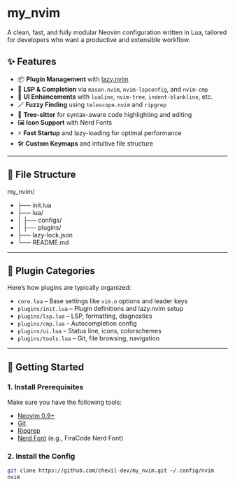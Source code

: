 # my_nvim

A clean, fast, and fully modular Neovim configuration written in Lua, tailored for developers who want a productive and extensible workflow.

## ✨ Features

- 📦 **Plugin Management** with [lazy.nvim](https://github.com/folke/lazy.nvim)
- 🧠 **LSP & Completion** via `mason.nvim`, `nvim-lspconfig`, and `nvim-cmp`
- 🎨 **UI Enhancements** with `lualine`, `nvim-tree`, `indent-blankline`, etc.
- 🪄 **Fuzzy Finding** using `telescope.nvim` and `ripgrep`
- 🧪 **Tree-sitter** for syntax-aware code highlighting and editing
- 🖼️ **Icon Support** with Nerd Fonts
- ⚡ **Fast Startup** and lazy-loading for optimal performance
- 🛠️ **Custom Keymaps** and intuitive file structure

---

## 📁 File Structure

my_nvim/

- ├── init.lua
- ├── lua/
- │ ├── configs/
- │ ├── plugins/
- ├── lazy-lock.json
- └── README.md


---

## 🧩 Plugin Categories

Here’s how plugins are typically organized:

- `core.lua` – Base settings like `vim.o` options and leader keys
- `plugins/init.lua` – Plugin definitions and lazy.nvim setup
- `plugins/lsp.lua` – LSP, formatting, diagnostics
- `plugins/cmp.lua` – Autocompletion config
- `plugins/ui.lua` – Status line, icons, colorschemes
- `plugins/tools.lua` – Git, file browsing, navigation

---

## 🚀 Getting Started

### 1. Install Prerequisites

Make sure you have the following tools:

- [Neovim 0.9+](https://github.com/neovim/neovim/releases)
- [Git](https://git-scm.com/)
- [Ripgrep](https://github.com/BurntSushi/ripgrep)
- [Nerd Font](https://www.nerdfonts.com/) (e.g., FiraCode Nerd Font)

### 2. Install the Config

```bash
git clone https://github.com/chevil-dev/my_nvim.git ~/.config/nvim
nvim
